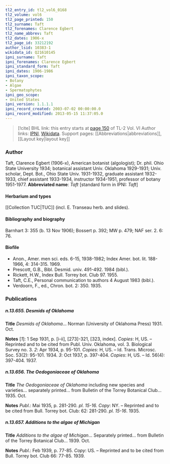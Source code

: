 ```yaml
---
tl2_entry_id: tl2_vol6_0168
tl2_volume: vol6
tl2_page_printed: 150
tl2_surname: Taft
tl2_forenames: Clarence Egbert
tl2_name_abbrev: Taft
tl2_dates: 1906-x
tl2_page_id: 33212192
author_lsid: 10383-1
wikidata_id: Q21610145
ipni_surname: Taft
ipni_forenames: Clarence Egbert
ipni_standard_form: Taft
ipni_dates: 1906-1986
ipni_taxon_scope: 
- Botany
- Algae
- Spermatophytes
ipni_geo_scope: 
- United States
ipni_version: 1.1.1.1
ipni_record_created: 2003-07-02 00:00:00.0
ipni_record_modified: 2013-05-15 11:37:05.0
---
```


> [!cite] BHL link: this entry starts at [page 150](https://www.biodiversitylibrary.org/page/33212192) of TL-2 Vol. VI
> Author links: [IPNI](https://www.ipni.org/a/10383-1), [Wikidata](https://www.wikidata.org/wiki/Q21610145). Support pages: [[Abbreviations|abbreviations]], [[Layout key|layout key]]

### Author

Taft, Clarence Egbert (1906-x), American botanist (algologist); Dr. phil. Ohio State University 1934; botanical assistant Univ. Oklahoma 1929-1931; Univ. scholar, Dept. Bot., Ohio State Univ. 1931-1932, graduate assistant 1932-1933, chief assistant 1933-1934, instructor 1934-1951, professor of botany 1951-1977. 
**Abbreviated name**: *Taft* \[standard form in IPNI: *Taft*\]

#### Herbarium and types

[[Collection TUC|TUC]] (incl. E. Transeau herb. and slides).

#### Bibliography and biography

Barnhart 3: 355 (b. 13 Nov 1906); Bossert p. 392; MW p. 479; NAF ser. 2. 6: 76.

#### Biofile

- Anon., Amer. men sci. eds. 6-15, 1938-1982; Index Amer. bot. lit. 188-1966, 4: 314-315. 1969.
- Prescott, G.B., Bibl. Desmid. univ. 491-492. 1984 (bibl.).
- Rickett, H.W., Index Bull. Torrey bot. Club 97. 1955.
- Taft, C.E., Personal communication to authors 4 August 1983 (bibl.).
- Verdoorn, F., ed., Chron. bot. 2: 350. 1935.

### Publications

##### n.13.655. Desmids of Oklahoma

**Title**
*Desmids of Oklahoma*... Norman (University of Oklahoma Press) 1931. Oct.

**Notes**
\[*1*\]: 1 Sep 1931, p. \[i-ii\], \[273\]-321, \[323, index\]. *Copies*: H, US. – Reprinted and to be cited from Publ. Univ. Oklahoma, vol. 3. Biological Survey no. 3.
*2*: Apr 1934, p. 95-101. *Copies*: H, US. – Id. Trans. Microsc. Soc. 53(2): 95-101. 1934.
*3*: Oct 1937, p. 397-404. *Copies*: H, US. – Id. 56(4): 397-404. 1937.

##### n.13.656. The Oedogoniaceae of Oklahoma

**Title**
*The Oedogoniaceae of Oklahoma* including new species and varieties... separately printed... from Bulletin of the Torrey Botanical Club... 1935. Oct.

**Notes**
*Publ*.: Mai 1935, p. 281-290. *pl. 15-16. Copy*: NY. – Reprinted and to be cited from Bull. Torrey bot. Club: 62: 281-290. *pl. 15-16*. 1935.

##### n.13.657. Additions to the algae of Michigan

**Title**
*Additions to the algae of Michigan*... Separately printed... from Bulletin of the Torrey Botanical Club... 1939. Oct.

**Notes**
*Publ*.: Feb 1939, p. 77-85. *Copy*: US. – Reprinted and to be cited from Bull. Torrey bot. Club 66: 77-85. 1939.

